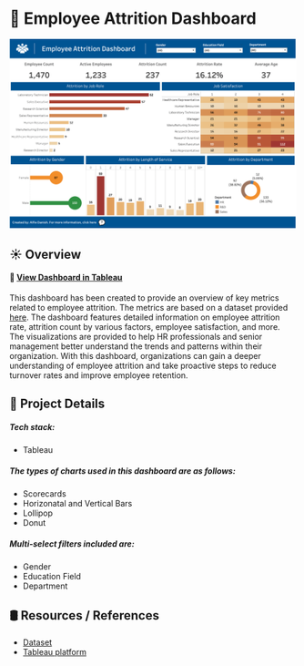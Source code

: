 # 👥 Employee Attrition Dashboard

![Dashboard image](https://github.com/alfie-danish/employee-attrition-dashboard/blob/main/assets/img_dashboard.png?raw=true)

## ☀️ Overview
#### 🔗 [View Dashboard in Tableau](https://public.tableau.com/views/EmployeeAttritionDashboard_16787078108550/Dashboard?:language=en-GB&:display_count=n&:origin=viz_share_link)

This dashboard has been created to provide an overview of key metrics related to employee attrition. The metrics are based on a dataset provided [here](https://www.kaggle.com/datasets/pavansubhasht/ibm-hr-analytics-attrition-dataset). The dashboard features detailed information on employee attrition rate, attrition count by various factors, employee satisfaction, and more. The visualizations are provided to help HR professionals and senior management better understand the trends and patterns within their organization. With this dashboard, organizations can gain a deeper understanding of employee attrition and take proactive steps to reduce turnover rates and improve employee retention.

## 🚀 Project Details

##### Tech stack:
- Tableau

##### The types of charts used in this dashboard are as follows:
- Scorecards
- Horizonatal and Vertical Bars
- Lollipop
- Donut

##### Multi-select filters included are:
- Gender
- Education Field
- Department

## 🛢 Resources / References
- [Dataset](https://www.kaggle.com/datasets/pavansubhasht/ibm-hr-analytics-attrition-dataset)
- [Tableau platform](https://www.tableau.com/)

